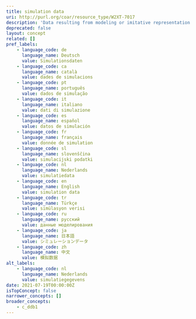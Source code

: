 ```yaml
---
title: simulation data
uri: http://purl.org/coar/resource_type/W2XT-7017
description: 'Data resulting from modeling or imitative representation of real-world processes, events, or systems, often using computer programs. For example, a program modeling household consumption responses to indirect tax changes; or a dataset on hypothetical patients and their drug exposure, background conditions, and known adverse events. [Source: Adapted from https://ddialliance.org/Specification/DDI-CV/ModeOfCollection_3.0.html]'
deprecated: false
layout: concept
related: []
pref_labels:
    - language_code: de
      language_name: Deutsch
      value: Simulationsdaten
    - language_code: ca
      language_name: català
      value: dades de simulacions
    - language_code: pt
      language_name: português
      value: dados de simulação
    - language_code: it
      language_name: italiano
      value: dati di simulazione
    - language_code: es
      language_name: español
      value: datos de simulación
    - language_code: fr
      language_name: français
      value: donnée de simulation
    - language_code: sl
      language_name: slovenščina
      value: simulacijski podatki
    - language_code: nl
      language_name: Nederlands
      value: simulatiedata
    - language_code: en
      language_name: English
      value: simulation data
    - language_code: tr
      language_name: Türkçe
      value: simülasyon verisi
    - language_code: ru
      language_name: русский
      value: данные моделирования
    - language_code: ja
      language_name: 日本語
      value: シミュレーションデータ
    - language_code: zh
      language_name: 中文
      value: 模拟数据
alt_labels:
    - language_code: nl
      language_name: Nederlands
      value: simulatiegegevens
date: 2021-07-19T00:00:00Z
isTopConcept: false
narrower_concepts: []
broader_concepts:
    - c_ddb1
---
```


